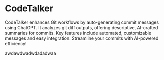 # CodeTalker
CodeTalker enhances Git workflows by auto-generating commit messages using ChatGPT. It analyzes git diff outputs, offering descriptive, AI-crafted summaries for commits. Key features include automated, customizable messages and easy integration. Streamline your commits with AI-powered efficiency!

awdawdwadwdadadwaa